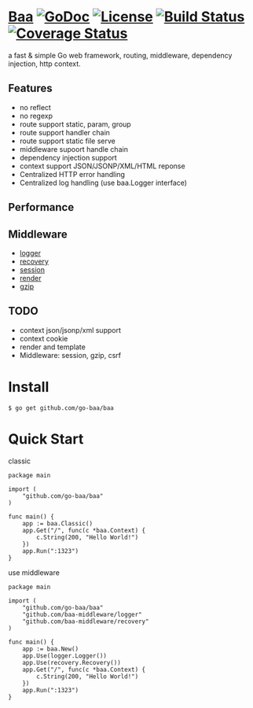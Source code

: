 # [Baa](http://go-baa.github.io/baa) [![GoDoc](http://img.shields.io/badge/go-documentation-blue.svg?style=flat-square)](http://godoc.org/github.com/go-baa/baa) [![License](http://img.shields.io/badge/license-mit-blue.svg?style=flat-square)](https://raw.githubusercontent.com/go-baa/baa/master/LICENSE) [![Build Status](http://img.shields.io/travis/go-baa/baa.svg?style=flat-square)](https://travis-ci.org/go-baa/baa) [![Coverage Status](http://img.shields.io/coveralls/go-baa/baa.svg?style=flat-square)](https://coveralls.io/r/go-baa/baa)

a fast &amp; simple Go web framework, routing, middleware, dependency injection, http context.

## Features

* no reflect
* no regexp
* route support static, param, group
* route support handler chain
* route support static file serve
* middleware supoort handle chain
* dependency injection support
* context support JSON/JSONP/XML/HTML reponse
* Centralized HTTP error handling
* Centralized log handling (use baa.Logger interface)

## Performance

## Middleware

* [logger](https://github.com/baa-middleware/logger)
* [recovery](https://github.com/baa-middleware/recovery)
* [session](https://github.com/baa-middleware/session)
* [render](https://github.com/baa-middleware/render)
* [gzip](https://github.com/baa-middleware/gzip)


## TODO

* context json/jsonp/xml support
* context cookie
* render and template
* Middleware: session, gzip, csrf

# Install

```
$ go get github.com/go-baa/baa
```

# Quick Start

classic

```
package main

import (
    "github.com/go-baa/baa"
)

func main() {
    app := baa.Classic()
    app.Get("/", func(c *baa.Context) {
        c.String(200, "Hello World!")
    })
    app.Run(":1323")
}
```

use middleware

```
package main

import (
    "github.com/go-baa/baa"
    "github.com/baa-middleware/logger"
    "github.com/baa-middleware/recovery"
)

func main() {
    app := baa.New()
    app.Use(logger.Logger())
    app.Use(recovery.Recovery())
    app.Get("/", func(c *baa.Context) {
        c.String(200, "Hello World!")
    })
    app.Run(":1323")
}
```